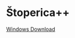 # Štoperica++
[Windows Download](https://drive.google.com/drive/folders/1YPQPkWs7b03Kh38S7vYnSR9-6NoB-g2a?usp=sharing)